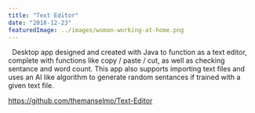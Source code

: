 ```yaml
---
title: "Text Editor"
date: "2018-12-23"
featuredImage: ../images/woman-working-at-home.png
---
```

&nbsp;&nbsp;Desktop app designed and created with Java to function as a text editor, complete with functions like copy / paste / cut, as well as checking sentance and word count.
This app also supports importing text files and uses an AI like algorithm to generate random sentances if trained with a given text file.

https://github.com/themanselmo/Text-Editor